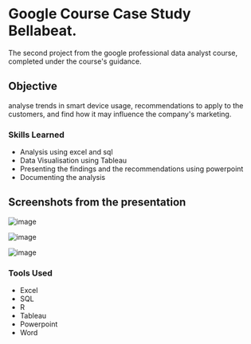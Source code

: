 # Google Course Case Study Bellabeat.

The second project from the google professional data analyst course, completed under the course's guidance.

## Objective

analyse trends in smart device usage, recommendations to apply to the customers, and find how it may influence the company's marketing.

### Skills Learned

- Analysis using excel and sql
- Data Visualisation using Tableau
- Presenting the findings and the recommendations using powerpoint
- Documenting the analysis

## Screenshots from the presentation

![image](https://github.com/SamyakJain-DS/bellabeat/assets/142383509/c7d65bee-1252-4a3a-bd22-37f6ae011b64)


![image](https://github.com/SamyakJain-DS/bellabeat/assets/142383509/e9619d1d-d64d-4f9c-b48b-aa5074e6b5ea)


![image](https://github.com/SamyakJain-DS/bellabeat/assets/142383509/2c44dee8-2798-4c0c-9b80-c4bc7e9ae30d)


### Tools Used

- Excel
- SQL
- R
- Tableau
- Powerpoint
- Word
